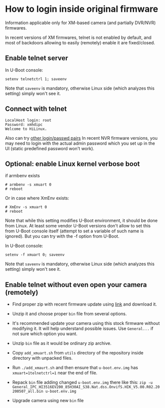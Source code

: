 # How to login inside original firmware

Information applicable only for XM-based camera (and partially DVR/NVR)
firmwares.

In recent versions of XM firmwares, telnet is not enabled by default,
and most of backdoors allowing to easily (remotely) enable it are
fixed/closed.

## Enable telnet server

In U-Boot console:

```
setenv telnetctrl 1; saveenv
```

Note that `saveenv` is mandatory, otherwise Linux side (which analyzes
this setting) simply won't see it.

## Connect with telnet

```
LocalHost login: root
Password: xmhdipc
Welcome to HiLinux.
```

Also can try [other login/passwd pairs](https://gist.github.com/gabonator/74cdd6ab4f733ff047356198c781f27d)
In recent NVR firmware versions, you may need to login with the actual
admin password which you set up in the UI (static predefined password
won't work).

## Optional: enable Linux kernel verbose boot

if armbenv exists

```
# armbenv -s xmuart 0
# reboot
```

Or in case where XmEnv exists:

```
# XmEnv -s xmuart 0
# reboot
```

Note that while this setting modifies U-Boot environment, it should be
done from Linux. At least some vendor U-Boot versions don't allow to
set this from U-Boot console itself (attempt to set a variable of such
name is ignored). But you can try with the -f option from U-Boot.

In U-Boot console:

```
setenv -f xmuart 0; saveenv
```

Note that `saveenv` is mandatory, otherwise Linux side (which analyzes
this setting) simply won't see it.

## Enable telnet without even open your camera (remotely)

* Find proper zip with recent firmware update using [link](https://translate.google.com/translate?hl=en&sl=ru&tl=en&u=https%3A%2F%2Fwww.cctvsp.ru%2Farticles%2Fobnovlenie-proshivok-dlya-ip-kamer-ot-xiong-mai) and download it.

* Unzip it and choose proper `bin` file from several options.

* It's recommended update your camera using this stock firmware without
    modifying it. It will help understand possible issues. Use `General...` if
    not sure which option you want.

* Unzip `bin` file as it would be ordinary zip archive.

* Copy `add_xmuart.sh` from `utils` directory of the repository inside directory
    with unpacked files.

* Run `./add_xmaurt.sh` and then ensure that `u-boot.env.img` has
    `xmuart=1telnetctrl=1` near the end of file.

* Repack `bin` file adding changed `u-boot.env.img` there like this: `zip -u General_IPC_HI3516EV200_85H30AI_S38.Nat.dss.OnvifS.HIK_V5.00.R02.20200507_all.bin u-boot.env.img`

* Upgrade camera using new `bin` file
